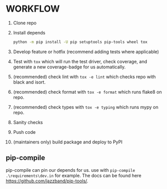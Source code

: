 WORKFLOW
========

1. Clone repo
2. Install depends

    ```bash
    python -m pip install -U pip setuptools pip-tools wheel tox
    ```

3. Develop feature or hotfix (recommend adding tests where applicable)
4. Test with `tox` which will run the test driver, check coverage, and generate a new coverage-badge for us automatically.
5. (recommended) check lint with `tox -e lint` which checks repo with black and isort.
6. (recommended) check format with `tox -e format` which runs flake8 on repo.
7. (recommended) check types with `tox -e typing` which runs mypy on repo.
8. Sanity checks
9. Push code
10. (maintainers only) build package and deploy to PyPI

pip-compile
-----------

pip-compile can pin our depends for us. use with `pip-compile .\requirements\dev.in` for example. The docs can be found here <https://github.com/jazzband/pip-tools/>.
